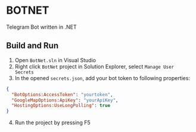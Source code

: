 # BOTNET
Telegram Bot written in .NET

## Build and Run
1. Open `BotNet.sln` in Visual Studio
2. Right click `BotNet` project in Solution Explorer, select `Manage User Secrets`
3. In the opened `secrets.json`, add your bot token to following properties:

```json
{
  "BotOptions:AccessToken": "yourtoken",
  "GoogleMapOptions:ApiKey": "yourApiKey",
  "HostingOptions:UseLongPolling": true
}
```

4. Run the project by pressing F5